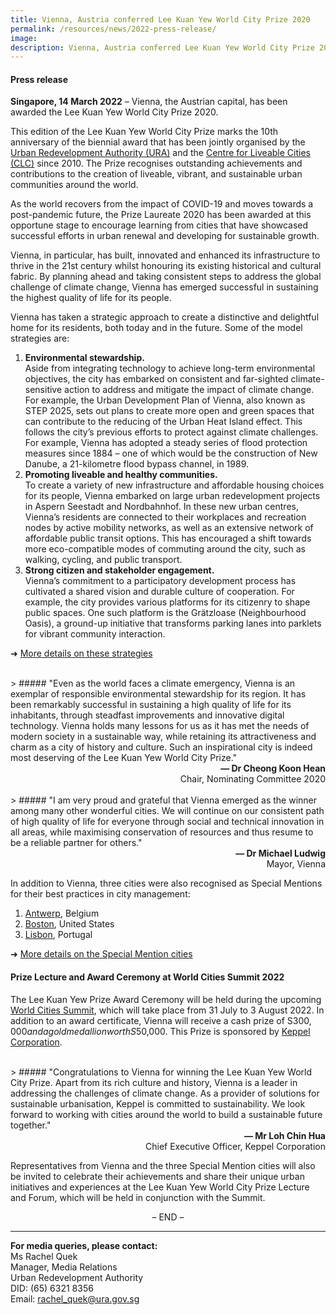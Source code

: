```yaml
---
title: Vienna, Austria conferred Lee Kuan Yew World City Prize 2020
permalink: /resources/news/2022-press-release/
image: 
description: Vienna, Austria conferred Lee Kuan Yew World City Prize 2020
---
```


#### **Press release**

**Singapore, 14 March 2022** – Vienna, the Austrian capital, has been awarded the Lee Kuan Yew World City Prize 2020. 

This edition of the Lee Kuan Yew World City Prize marks the 10th anniversary of the biennial award that has been jointly organised by the [Urban Redevelopment Authority (URA)](/ura/) and the [Centre for Liveable Cities (CLC)](/clc/) since 2010. The Prize recognises outstanding achievements and contributions to the creation of liveable, vibrant, and sustainable urban communities around the world.

As the world recovers from the impact of COVID-19 and moves towards a post-pandemic future, the Prize Laureate 2020 has been awarded at this opportune stage to encourage learning from cities that have showcased successful efforts in urban renewal and developing for sustainable growth.

Vienna, in particular, has built, innovated and enhanced its infrastructure to thrive in the 21st century whilst honouring its existing historical and cultural fabric. By planning ahead and taking consistent steps to address the global challenge of climate change, Vienna has emerged successful in sustaining the highest quality of life for its people.

Vienna has taken a strategic approach to create a distinctive and delightful home for its residents, both today and in the future. Some of the model strategies are:

1. **Environmental stewardship.** <br>Aside from integrating technology to achieve long-term environmental objectives, the city has embarked on consistent and far-sighted climate-sensitive action to address and mitigate the impact of climate change. For example, the Urban Development Plan of Vienna, also known as STEP 2025, sets out plans to create more open and green spaces that can contribute to the reducing of the Urban Heat Island effect. This follows the city’s previous efforts to protect against climate challenges. For example, Vienna has adopted a steady series of flood protection measures since 1884 – one of which would be the construction of New Danube, a 21-kilometre flood bypass channel, in 1989.
2. **Promoting liveable and healthy communities.** <br>To create a variety of new infrastructure and affordable housing choices for its people, Vienna embarked on large urban redevelopment projects in Aspern Seestadt and Nordbahnhof. In these new urban centres, Vienna’s residents are connected to their workplaces and recreation nodes by active mobility networks, as well as an extensive network of affordable public transit options. This has encouraged a shift towards more eco-compatible modes of commuting around the city, such as walking, cycling, and public transport.
3. **Strong citizen and stakeholder engagement.** <br>Vienna’s commitment to a participatory development process has cultivated a shared vision and durable culture of cooperation. For example, the city provides various platforms for its citizenry to shape public spaces. One such platform is the Grätzloase (Neighbourhood Oasis), a ground-up initiative that transforms parking lanes into parklets for vibrant community interaction. 

➜ [More details on these strategies](/vienna/)

<br>
> ##### "Even as the world faces a climate emergency, Vienna is an exemplar of responsible environmental stewardship for its region. It has been remarkably successful in sustaining a high quality of life for its inhabitants, through steadfast improvements and innovative digital technology. Vienna holds many lessons for us as it has met the needs of modern society in a sustainable way, while retaining its attractiveness and charm as a city of history and culture. Such an inspirational city is indeed most deserving of the Lee Kuan Yew World City Prize."

<div align="right"><b>— Dr Cheong Koon Hean</b> <br> Chair, Nominating Committee 2020</div>

<br>
> ##### "I am very proud and grateful that Vienna emerged as the winner among many other wonderful cities. We will continue on our consistent path of high quality of life for everyone through social and technical innovation in all areas, while maximising conservation of resources and thus resume to be a reliable partner for others."

<div align="right"><b>— Dr Michael Ludwig</b> <br> Mayor, Vienna</div>

In addition to Vienna, three cities were also recognised as Special Mentions for their best practices in city management:

1. [Antwerp](/antwerp/), Belgium
2. [Boston](/boston/), United States
3. [Lisbon](/lisbon/), Portugal

➜ [More details on the Special Mention cities](/special-mentions/)

#### **Prize Lecture and Award Ceremony at World Cities Summit 2022**

The Lee Kuan Yew Prize Award Ceremony will be held during the upcoming [World Cities Summit](https://www.worldcitiessummit.com.sg), which will take place from 31 July to 3 August 2022. In addition to an award certificate, Vienna will receive a cash prize of S$300,000 and a gold medallion worth S$50,000. This Prize is sponsored by [Keppel Corporation](/prize-sponsor/).

<br>
> ##### "Congratulations to Vienna for winning the Lee Kuan Yew World City Prize. Apart from its rich culture and history, Vienna is a leader in addressing the challenges of climate change. As a provider of solutions for sustainable urbanisation, Keppel is committed to sustainability. We look forward to working with cities around the world to build a sustainable future together."

<div align="right"><b>— Mr Loh Chin Hua</b> <br> Chief Executive Officer, Keppel Corporation</div>

Representatives from Vienna and the three Special Mention cities will also be invited to celebrate their achievements and share their unique urban initiatives and experiences at the Lee Kuan Yew World City Prize Lecture and Forum, which will be held in conjunction with the Summit.

<p align="center">– END –</p>

---

**For media queries, please contact:**<br>
Ms Rachel Quek<br>
Manager, Media Relations<br>
Urban Redevelopment Authority<br>
DID: (65) 6321 8356<br>
Email: [rachel_quek@ura.gov.sg](mailto://rachel_quek@ura.gov.sg)
